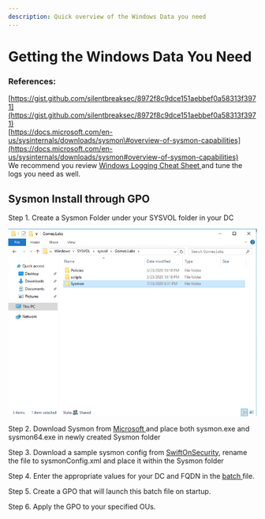 ```yaml
---
description: Quick overview of the Windows Data you need
---
```


# Getting the Windows Data You Need

### References:

[https://gist.github.com/silentbreaksec/8972f8c9dce151aebbef0a58313f3971](https://gist.github.com/silentbreaksec/8972f8c9dce151aebbef0a58313f3971)  
[https://docs.microsoft.com/en-us/sysinternals/downloads/sysmon\#overview-of-sysmon-capabilities](https://docs.microsoft.com/en-us/sysinternals/downloads/sysmon#overview-of-sysmon-capabilities)  
We recommend you review [Windows Logging Cheat Sheet ](https://static1.squarespace.com/static/552092d5e4b0661088167e5c/t/5c586681f4e1fced3ce1308b/1549297281905/Windows+Logging+Cheat+Sheet_ver_Feb_2019.pdf)and tune the logs you need as well.

## Sysmon Install through GPO

Step 1. Create a Sysmon Folder under your SYSVOL folder in your DC

![](../.gitbook/assets/image%20%28132%29.png)

Step 2. Download Sysmon from [Microsoft ](https://docs.microsoft.com/en-us/sysinternals/downloads/sysmon#overview-of-sysmon-capabilities)and place both sysmon.exe and sysmon64.exe in
 newly created Sysmon folder

Step 3. Download a sample sysmon config from [SwiftOnSecurity](https://github.com/SwiftOnSecurity/sysmon-config), rename the file to
 sysmonConfig.xml and place it within the Sysmon folder

Step 4. Enter the appropriate values for your DC and FQDN in the [batch ](https://gist.github.com/silentbreaksec/8972f8c9dce151aebbef0a58313f3971)file.

Step 5. Create a GPO that will launch this batch file on startup.

Step 6. Apply the GPO to your specified OUs. 

